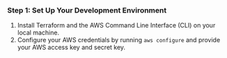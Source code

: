 ### Step 1: Set Up Your Development Environment

1. Install Terraform and the AWS Command Line Interface (CLI) on your local machine.
2. Configure your AWS credentials by running ```aws configure``` and provide your AWS access key and secret key.
